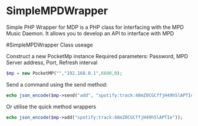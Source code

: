 SimpleMPDWrapper
================

Simple PHP Wrapper for MDP is a PHP class for interfacing with the MPD Music Daemon. It allows you to develop an API to interface with MPD

#SimpleMPDWrapper Class useage

Construct a new PocketMp instance
Required parameters: Password, MPD Server address, Port, Refresh interval
```php
$mp = new PocketMP("","192.168.0.1",6600,0);
```

Send a command using the send method:
```php
echo json_encode($mp->send("add", "spotify:track:48mZ0CGCffjH49h5lAPTIe"));
```

Or utilise the quick method wrappers
```php
echo json_encode($mp->add("spotify:track:48mZ0CGCffjH49h5lAPTIe"));
```
